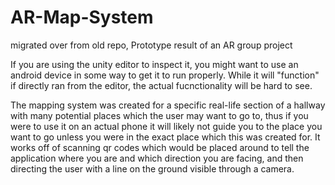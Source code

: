# AR-Map-System
migrated over from old repo, Prototype result of an AR group project

If you are using the unity editor to inspect it, you might want to use an android device in some way to get it to run properly. While it will "function" if directly ran from the editor, the actual fucnctionality will be hard to see.

The mapping system was created for a specific real-life section of a hallway with many potential places which the user may want to go to, thus if you were to use it on an actual phone it will likely not guide you to the place you want to go unless you were in the exact place which this was created for. It works off of scanning qr codes which would be placed around to tell the application where you are and which direction you are facing, and then directing the user with a line on the ground visible through a camera. 
